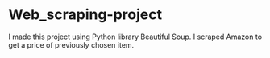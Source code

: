 # Web_scraping-project
I made this project using Python library Beautiful Soup. I scraped Amazon to get a price of previously chosen item.
